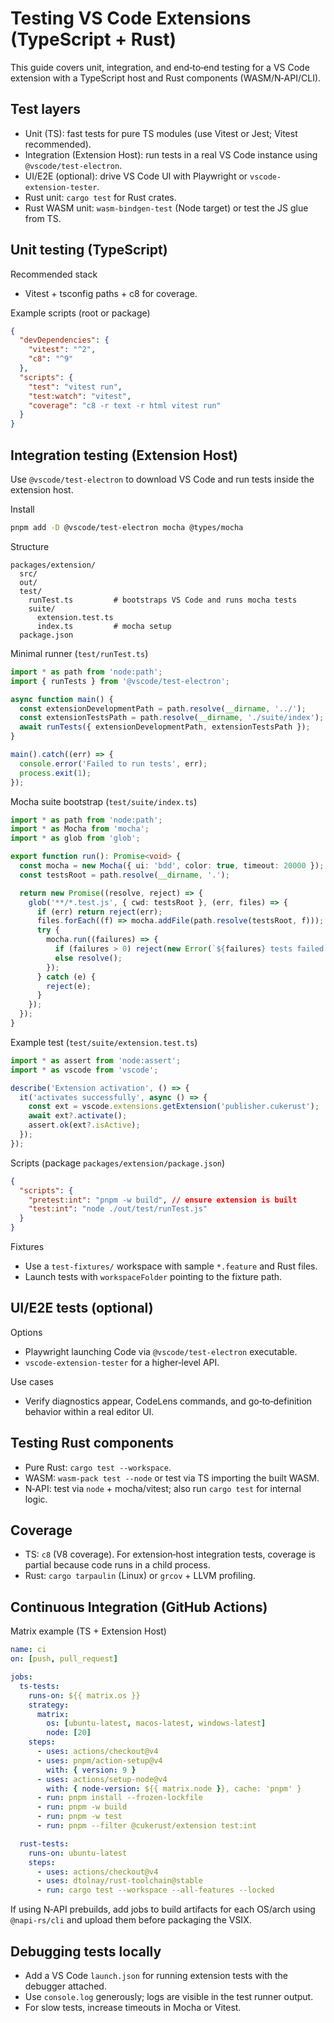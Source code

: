 # Testing VS Code Extensions (TypeScript + Rust)

This guide covers unit, integration, and end‑to‑end testing for a VS Code extension with a TypeScript host and Rust components (WASM/N‑API/CLI).

## Test layers

- Unit (TS): fast tests for pure TS modules (use Vitest or Jest; Vitest recommended).
- Integration (Extension Host): run tests in a real VS Code instance using `@vscode/test-electron`.
- UI/E2E (optional): drive VS Code UI with Playwright or `vscode-extension-tester`.
- Rust unit: `cargo test` for Rust crates.
- Rust WASM unit: `wasm-bindgen-test` (Node target) or test the JS glue from TS.

## Unit testing (TypeScript)

Recommended stack

- Vitest + tsconfig paths + c8 for coverage.

Example scripts (root or package)

```json
{
  "devDependencies": {
    "vitest": "^2",
    "c8": "^9"
  },
  "scripts": {
    "test": "vitest run",
    "test:watch": "vitest",
    "coverage": "c8 -r text -r html vitest run"
  }
}
```

## Integration testing (Extension Host)

Use `@vscode/test-electron` to download VS Code and run tests inside the extension host.

Install

```bash
pnpm add -D @vscode/test-electron mocha @types/mocha
```

Structure

```
packages/extension/
  src/
  out/
  test/
    runTest.ts         # bootstraps VS Code and runs mocha tests
    suite/
      extension.test.ts
      index.ts         # mocha setup
  package.json
```

Minimal runner (`test/runTest.ts`)

```ts
import * as path from 'node:path';
import { runTests } from '@vscode/test-electron';

async function main() {
  const extensionDevelopmentPath = path.resolve(__dirname, '../');
  const extensionTestsPath = path.resolve(__dirname, './suite/index');
  await runTests({ extensionDevelopmentPath, extensionTestsPath });
}

main().catch((err) => {
  console.error('Failed to run tests', err);
  process.exit(1);
});
```

Mocha suite bootstrap (`test/suite/index.ts`)

```ts
import * as path from 'node:path';
import * as Mocha from 'mocha';
import * as glob from 'glob';

export function run(): Promise<void> {
  const mocha = new Mocha({ ui: 'bdd', color: true, timeout: 20000 });
  const testsRoot = path.resolve(__dirname, '.');

  return new Promise((resolve, reject) => {
    glob('**/*.test.js', { cwd: testsRoot }, (err, files) => {
      if (err) return reject(err);
      files.forEach((f) => mocha.addFile(path.resolve(testsRoot, f)));
      try {
        mocha.run((failures) => {
          if (failures > 0) reject(new Error(`${failures} tests failed.`));
          else resolve();
        });
      } catch (e) {
        reject(e);
      }
    });
  });
}
```

Example test (`test/suite/extension.test.ts`)

```ts
import * as assert from 'node:assert';
import * as vscode from 'vscode';

describe('Extension activation', () => {
  it('activates successfully', async () => {
    const ext = vscode.extensions.getExtension('publisher.cukerust');
    await ext?.activate();
    assert.ok(ext?.isActive);
  });
});
```

Scripts (package `packages/extension/package.json`)

```json
{
  "scripts": {
    "pretest:int": "pnpm -w build", // ensure extension is built
    "test:int": "node ./out/test/runTest.js"
  }
}
```

Fixtures

- Use a `test-fixtures/` workspace with sample `*.feature` and Rust files.
- Launch tests with `workspaceFolder` pointing to the fixture path.

## UI/E2E tests (optional)

Options

- Playwright launching Code via `@vscode/test-electron` executable.
- `vscode-extension-tester` for a higher‑level API.

Use cases

- Verify diagnostics appear, CodeLens commands, and go‑to‑definition behavior within a real editor UI.

## Testing Rust components

- Pure Rust: `cargo test --workspace`.
- WASM: `wasm-pack test --node` or test via TS importing the built WASM.
- N‑API: test via `node` + mocha/vitest; also run `cargo test` for internal logic.

## Coverage

- TS: `c8` (V8 coverage). For extension‑host integration tests, coverage is partial because code runs in a child process.
- Rust: `cargo tarpaulin` (Linux) or `grcov` + LLVM profiling.

## Continuous Integration (GitHub Actions)

Matrix example (TS + Extension Host)

```yaml
name: ci
on: [push, pull_request]

jobs:
  ts-tests:
    runs-on: ${{ matrix.os }}
    strategy:
      matrix:
        os: [ubuntu-latest, macos-latest, windows-latest]
        node: [20]
    steps:
      - uses: actions/checkout@v4
      - uses: pnpm/action-setup@v4
        with: { version: 9 }
      - uses: actions/setup-node@v4
        with: { node-version: ${{ matrix.node }}, cache: 'pnpm' }
      - run: pnpm install --frozen-lockfile
      - run: pnpm -w build
      - run: pnpm -w test
      - run: pnpm --filter @cukerust/extension test:int

  rust-tests:
    runs-on: ubuntu-latest
    steps:
      - uses: actions/checkout@v4
      - uses: dtolnay/rust-toolchain@stable
      - run: cargo test --workspace --all-features --locked
```

If using N‑API prebuilds, add jobs to build artifacts for each OS/arch using `@napi-rs/cli` and upload them before packaging the VSIX.

## Debugging tests locally

- Add a VS Code `launch.json` for running extension tests with the debugger attached.
- Use `console.log` generously; logs are visible in the test runner output.
- For slow tests, increase timeouts in Mocha or Vitest.
